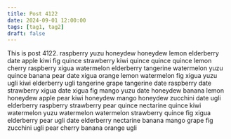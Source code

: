```yaml
---
title: Post 4122
date: 2024-09-01 12:00:00
tags: [tag1, tag2]
draft: false
---
```

This is post 4122.
raspberry
yuzu
honeydew
honeydew
lemon
elderberry
date
apple
kiwi
fig
quince
strawberry
kiwi
quince
quince
quince
lemon
cherry
raspberry
xigua
watermelon
elderberry
tangerine
watermelon
yuzu
quince
banana
pear
date
xigua
orange
lemon
watermelon
fig
xigua
yuzu
ugli
kiwi
elderberry
ugli
tangerine
grape
tangerine
date
raspberry
date
strawberry
xigua
date
xigua
fig
mango
yuzu
date
honeydew
banana
lemon
honeydew
apple
pear
kiwi
honeydew
mango
honeydew
zucchini
date
ugli
elderberry
raspberry
strawberry
pear
quince
nectarine
quince
kiwi
watermelon
yuzu
watermelon
watermelon
strawberry
quince
fig
xigua
elderberry
pear
ugli
date
elderberry
nectarine
banana
mango
grape
fig
zucchini
ugli
pear
cherry
banana
orange
ugli
